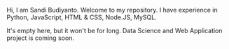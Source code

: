 Hi, I am Sandi Budiyanto.
Welcome to my repository.
I have experience in Python, JavaScript, HTML & CSS, Node.JS, MySQL.

It's empty here, but it won't be for long.
Data Science and Web Application project is coming soon.

<!---
sandiby/sandiby is a ✨ special ✨ repository because its `README.md` (this file) appears on your GitHub profile.
You can click the Preview link to take a look at your changes.
--->

